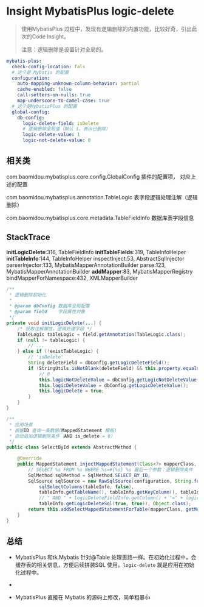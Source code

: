 # Insight MybatisPlus logic-delete

> 使用MybatisPlus 过程中，发现有逻辑删除的内置功能，比较好奇，引出此次的Code Insight。
> 
> 注意：逻辑删除是设置针对全局的。

```yaml
mybatis-plus:
  check-config-location: fals
  # 这个是 Mybatis 的配置
  configuration:
    auto-mapping-unknown-column-behavior: partial
    cache-enabled: false
    call-setters-on-nulls: true
    map-underscore-to-camel-case: true
  # 这个是MybatisPlus 的配置
  global-config:
    db-config:
      logic-delete-field: isDelete
      # 逻辑删除全局值（默认 1、表示已删除）
      logic-delete-value: 1
      logic-not-delete-value: 0
```

## 相关类

com.baomidou.mybatisplus.core.config.GlobalConfig 插件的配置项， 对应上述的配置

com.baomidou.mybatisplus.annotation.TableLogic  表字段逻辑处理注解（逻辑删除）

com.baomidou.mybatisplus.core.metadata.TableFieldInfo 数据库表字段信息

## StackTrace

**initLogicDelete**:316, TableFieldInfo 
**initTableFields**:319, TableInfoHelper
**initTableInfo**:144, TableInfoHelper 
inspectInject:53, AbstractSqlInjector 
parserInjector:133, MybatisMapperAnnotationBuilder
parse:123, MybatisMapperAnnotationBuilder 
**addMapper**:83, MybatisMapperRegistry
bindMapperForNamespace:432, XMLMapperBuilder

```java
/**
 * 逻辑删除初始化
 *
 * @param dbConfig 数据库全局配置
 * @param field    字段属性对象
 */
private void initLogicDelete(...) {
	/* 获取注解属性，逻辑处理字段 */
	TableLogic tableLogic = field.getAnnotation(TableLogic.class);
	if (null != tableLogic) {
		// ...
	} else if (!existTableLogic) {
		// 'isDelete'
		String deleteField = dbConfig.getLogicDeleteField();
		if (StringUtils.isNotBlank(deleteField) && this.property.equals(deleteField)) {
			// 0
			this.logicNotDeleteValue = dbConfig.getLogicNotDeleteValue();
			this.logicDeleteValue = dbConfig.getLogicDeleteValue();
			this.logicDelete = true;
		}
	}
}
```



```java
/**
 * 应用场景
 * 根据ID 查询一条数据(MappedStatement 模板)
 * 自动追加逻辑删除条件（AND is_delete = 0）
 */
public class SelectById extends AbstractMethod {

    @Override
    public MappedStatement injectMappedStatement(Class<?> mapperClass, Class<?> modelClass, TableInfo tableInfo) {
		// SELECT %s FROM %s WHERE %s=#{%s} %s 最后一个参数：逻辑删除条件
        SqlMethod sqlMethod = SqlMethod.SELECT_BY_ID;
        SqlSource sqlSource = new RawSqlSource(configuration, String.format(sqlMethod.getSql(),
            sqlSelectColumns(tableInfo, false),
            tableInfo.getTableName(), tableInfo.getKeyColumn(), tableInfo.getKeyProperty(),
			// " AND " + logicDeleteFieldInfo.getColumn() + "=" + logicDeleteFieldInfo.getLogicNotDeleteValue();
            tableInfo.getLogicDeleteSql(true, true)), Object.class);
        return this.addSelectMappedStatementForTable(mapperClass, getMethod(sqlMethod), sqlSource, tableInfo);
    }
}
```

## 总结

- MybatisPlus 和tk.Mybatis 针对@Table 处理思路一样。在初始化过程中，会缓存表的相关信息，方便后续拼装SQL 使用。`logic-delete` 就是应用在初始化过程中。

- 

- MybatisPlus 直接在 Mybatis 的源码上修改，简单粗暴👍


